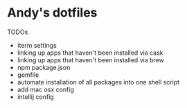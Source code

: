 # Andy's dotfiles

TODOs

* iterm settings
* linking up apps that haven't been installed via cask
* linking up apps that haven't been installed via brew
* npm package.json
* gemfile
* automate installation of all packages into one shell script
* add mac osx config 
* intellij config

